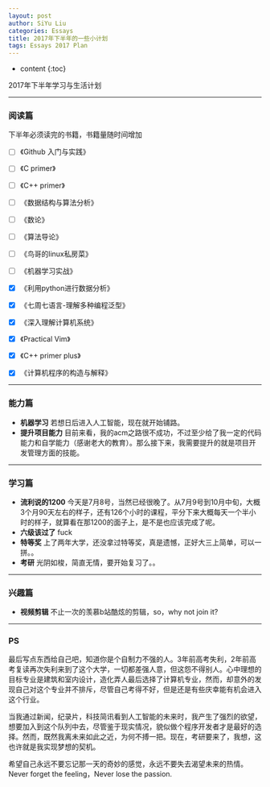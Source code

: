 ```yaml
---
layout: post
author: SiYu Liu
categories: Essays
title: 2017年下半年的一些小计划
tags: Essays 2017 Plan
---
```



* content
{:toc}
 
2017年下半年学习与生活计划





---
### 阅读篇  
下半年必须读完的书籍，书籍量随时间增加


- [ ]  《Github 入门与实践》
- [ ]  《C primer》
- [ ]  《C++ primer》
- [ ]  《数据结构与算法分析》
- [ ]  《数论》
- [ ]  《算法导论》 
- [ ]  《鸟哥的linux私房菜》
- [ ]  《机器学习实战》 
- [x]  《利用python进行数据分析》
- [x]  《七周七语言-理解多种编程泛型》
- [x]  《深入理解计算机系统》
- [x]  《Practical Vim》
- [x]  《C++ primer plus》
- [x]  《计算机程序的构造与解释》







---  
### 能力篇
* **机器学习** 若想日后进入人工智能，现在就开始铺路。
* **提升项目能力** 目前来看，我的acm之路很不成功，不过至少给了我一定的代码能力和自学能力（感谢老大的教育）。那么接下来，我需要提升的就是项目开发管理方面的技能。

---
### 学习篇
* **流利说的1200** 今天是7月8号，当然已经很晚了。从7月9号到10月中旬，大概3个月90天左右的样子，还有126个小时的课程，平分下来大概每天一个半小时的样子，就算看在那1200的面子上，是不是也应该完成了呢。
* **六级该过了** fuck
* **特等奖** 上了两年大学，还没拿过特等奖，真是遗憾，正好大三上简单，可以一拼。。
* **考研** 光阴如梭，简直无情，要开始复习了。。  

---
### 兴趣篇

* **视频剪辑** 不止一次的羡慕b站酷炫的剪辑，so，why not join it?

---

### PS
 最后写点东西给自己吧，知道你是个自制力不强的人。3年前高考失利，2年前高考复读再次失利来到了这个大学，一切都差强人意，但这怨不得别人。心中理想的目标专业是建筑和室内设计，造化弄人最后选择了计算机专业，然而，却意外的发现自己对这个专业并不排斥，尽管自己考得不好，但是还是有些庆幸能有机会进入这个行业。

当我通过新闻，纪录片，科技简讯看到人工智能的未来时，我产生了强烈的欲望，想要加入到这个队列中去，尽管鉴于现实情况，貌似做个程序开发者才是最好的选择。然而，既然我离未来如此之近，为何不搏一把。现在，考研要来了，我想，这也许就是我实现梦想的契机。

希望自己永远不要忘记那一天的奇妙的感觉，永远不要失去渴望未来的热情。
Never forget the feeling，Never lose the passion.